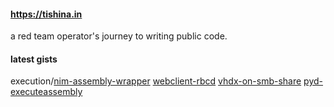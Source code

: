 #### https://tishina.in

a red team operator's journey to writing public code.

#### latest gists
execution/[nim-assembly-wrapper](https://gist.github.com/zimnyaa/e4a46d35bbd0694e93ea591a44fc71db)
[webclient-rbcd](https://gist.github.com/zimnyaa/dcac97f3106e96053a1acb6ca9974e55)
[vhdx-on-smb-share](https://gist.github.com/zimnyaa/d200686647f3b0297c548aba6dcea1b6)
[pyd-executeassembly](https://gist.github.com/zimnyaa/10eca1d805297520c57eb8a7170a4a39)
